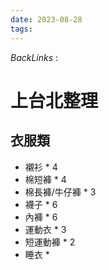 ```yaml
---
date: 2023-08-28
tags: 
--- 
```

*BackLinks* : 

# 上台北整理

## 衣服類
- 襯衫 * 4
- 棉短褲 * 4
- 棉長褲/牛仔褲 * 3
- 襪子 * 6 
- 內褲 * 6
- 運動衣 * 3
- 短運動褲 * 2
- 睡衣 * 